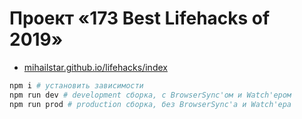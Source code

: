 # Проект «173 Best Lifehacks of 2019»

- [mihailstar.github.io/lifehacks/index](https://mihailstar.github.io/lifehacks/index.html)

```bash
npm i # установить зависимости
npm run dev # development сборка, с BrowserSync'ом и Watch'ером
npm run prod # production сборка, без BrowserSync'а и Watch'ера
```
